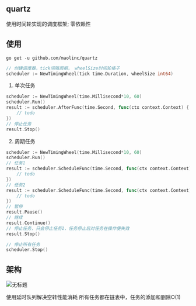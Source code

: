 ## quartz
使用时间轮实现的调度框架; 零依赖性

## 使用
```shell
go get -u github.com/maolinc/quartz
```
```go
// 创建调度器，tick间隔周期， wheelSize时间轮格子
scheduler := NewTimingWheel(tick time.Duration, wheelSize int64)
```

1. 单次任务
```go
scheduler := NewTimingWheel(time.Millisecond*10, 60)
scheduler.Run()
result := scheduler.AfterFunc(time.Second, func(ctx context.Context) {
    // todo
})
// 停止任务
result.Stop()
```

2. 周期任务
```go
scheduler := NewTimingWheel(time.Millisecond*10, 60)
scheduler.Run()
// 任务1
result := scheduler.ScheduleFunc(time.Second, func(ctx context.Context) {
    // todo
})
// 任务2
result := scheduler.ScheduleFunc(time.Second, func(ctx context.Context) {
    // todo
})
// 暂停
result.Pause()
// 继续
result.Continue()
// 停止任务，只会停止任务1，任务停止后对任务在操作便失效
result.Stop()

// 停止所有任务
scheduler.Stop()
```

## 架构
![无标题](https://github.com/maolinc/quartz/assets/82015883/bb78c4b4-698a-4834-b000-7bb79d109adb)

使用延时队列解决空转性能消耗
所有任务都在链表中，任务的添加和删除O(1)
